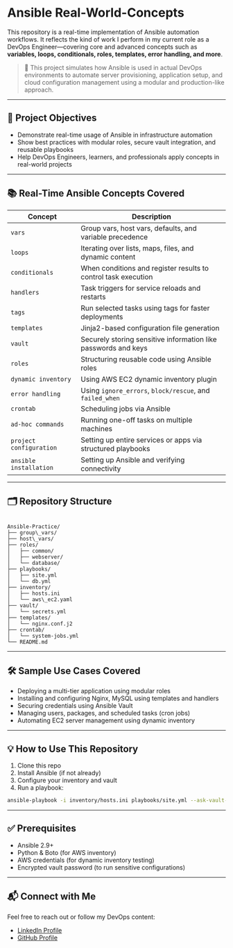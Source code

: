 # Ansible Real-World-Concepts

This repository is a real-time implementation of Ansible automation workflows. It reflects the kind of work I perform in my current role as a DevOps Engineer—covering core and advanced concepts such as **variables, loops, conditionals, roles, templates, error handling, and more**.

> 🚀 This project simulates how Ansible is used in actual DevOps environments to automate server provisioning, application setup, and cloud configuration management using a modular and production-like approach.

---

## 🎯 Project Objectives

- Demonstrate real-time usage of Ansible in infrastructure automation
- Show best practices with modular roles, secure vault integration, and reusable playbooks
- Help DevOps Engineers, learners, and professionals apply concepts in real-world projects

---

## 📚 Real-Time Ansible Concepts Covered

| Concept              | Description                                                                 |
|----------------------|-----------------------------------------------------------------------------|
| `vars`               | Group vars, host vars, defaults, and variable precedence                    |
| `loops`              | Iterating over lists, maps, files, and dynamic content                      |
| `conditionals`       | When conditions and register results to control task execution              |
| `handlers`           | Task triggers for service reloads and restarts                              |
| `tags`               | Run selected tasks using tags for faster deployments                        |
| `templates`          | Jinja2-based configuration file generation                                  |
| `vault`              | Securely storing sensitive information like passwords and keys              |
| `roles`              | Structuring reusable code using Ansible roles                               |
| `dynamic inventory`  | Using AWS EC2 dynamic inventory plugin                                       |
| `error handling`     | Using `ignore_errors`, `block/rescue`, and `failed_when`                    |
| `crontab`            | Scheduling jobs via Ansible                                                 |
| `ad-hoc commands`    | Running one-off tasks on multiple machines                                  |
| `project configuration` | Setting up entire services or apps via structured playbooks             |
| `ansible installation`| Setting up Ansible and verifying connectivity                              |

---

## 🗂️ Repository Structure

```

Ansible-Practice/
├── group\_vars/
├── host\_vars/
├── roles/
│   ├── common/
│   ├── webserver/
│   └── database/
├── playbooks/
│   ├── site.yml
│   └── db.yml
├── inventory/
│   ├── hosts.ini
│   └── aws\_ec2.yaml
├── vault/
│   └── secrets.yml
├── templates/
│   └── nginx.conf.j2
├── crontab/
│   └── system-jobs.yml
└── README.md

````

---

## 🛠️ Sample Use Cases Covered

- Deploying a multi-tier application using modular roles
- Installing and configuring Nginx, MySQL using templates and handlers
- Securing credentials using Ansible Vault
- Managing users, packages, and scheduled tasks (cron jobs)
- Automating EC2 server management using dynamic inventory

---

## 💡 How to Use This Repository

1. Clone this repo
2. Install Ansible (if not already)
3. Configure your inventory and vault
4. Run a playbook:

```bash
ansible-playbook -i inventory/hosts.ini playbooks/site.yml --ask-vault-pass
````

---

## ✅ Prerequisites

* Ansible 2.9+
* Python & Boto (for AWS inventory)
* AWS credentials (for dynamic inventory testing)
* Encrypted vault password (to run sensitive configurations)

---

## 📬 Connect with Me

Feel free to reach out or follow my DevOps content:

* [LinkedIn Profile](https://www.linkedin.com/in/bharath-kumar-reddy2103/)
* [GitHub Profile](https://github.com/BharathKumarReddy2103)
